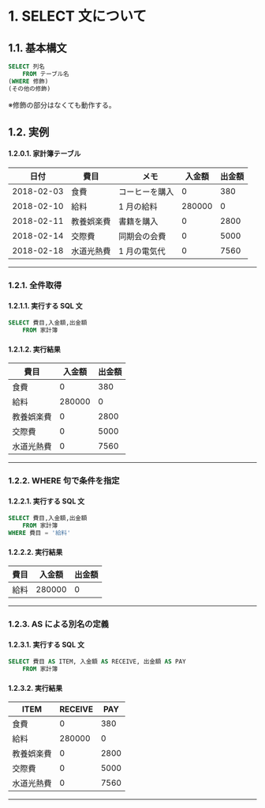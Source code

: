 # 1. SELECT 文について

## 1.1. 基本構文

```sql
SELECT 列名
    FROM テーブル名
(WHERE 修飾)
(その他の修飾)
```

※修飾の部分はなくても動作する。

## 1.2. 実例

#### 1.2.0.1. 家計簿テーブル

| 日付       | 費目       | 　メモ         | 入金額 | 出金額 |
| ---------- | ---------- | -------------- | ------ | ------ |
| 2018-02-03 | 食費       | コーヒーを購入 | 0      | 380    |
| 2018-02-10 | 給料       | 1 月の給料     | 280000 | 0      |
| 2018-02-11 | 教養娯楽費 | 書籍を購入     | 0      | 2800   |
| 2018-02-14 | 交際費     | 同期会の会費   | 0      | 5000   |
| 2018-02-18 | 水道光熱費 | 1 月の電気代   | 0      | 7560   |

---

### 1.2.1. 全件取得

#### 1.2.1.1. 実行する SQL 文

```sql
SELECT 費目,入金額,出金額
    FROM 家計簿
```

#### 1.2.1.2. 実行結果

| 費目       | 入金額 | 出金額 |
| ---------- | ------ | ------ |
| 食費       | 0      | 380    |
| 給料       | 280000 | 0      |
| 教養娯楽費 | 0      | 2800   |
| 交際費     | 0      | 5000   |
| 水道光熱費 | 0      | 7560   |

---

### 1.2.2. WHERE 句で条件を指定

#### 1.2.2.1. 実行する SQL 文

```sql
SELECT 費目,入金額,出金額
    FROM 家計簿
WHERE 費目 = '給料'
```

#### 1.2.2.2. 実行結果

| 費目 | 入金額 | 出金額 |
| ---- | ------ | ------ |
| 給料 | 280000 | 0      |

---

### 1.2.3. AS による別名の定義

#### 1.2.3.1. 実行する SQL 文

```sql
SELECT 費目 AS ITEM, 入金額 AS RECEIVE, 出金額 AS PAY
    FROM 家計簿
```

#### 1.2.3.2. 実行結果

| **ITEM**   | **RECEIVE** | **PAY** |
| ---------- | ----------- | ------- |
| 食費       | 0           | 380     |
| 給料       | 280000      | 0       |
| 教養娯楽費 | 0           | 2800    |
| 交際費     | 0           | 5000    |
| 水道光熱費 | 0           | 7560    |

---
